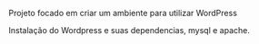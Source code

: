 Projeto focado em criar um ambiente para utilizar WordPress

Instalação do Wordpress e suas dependencias, mysql e apache.
